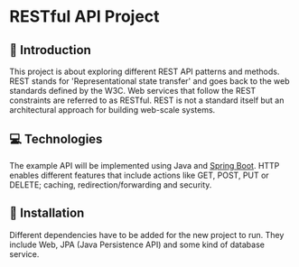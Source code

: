 # RESTful API Project
## 📓 Introduction
This project is about exploring different REST API patterns and methods. REST stands for 'Representational state transfer' and goes back to the web standards defined by the W3C. Web services that follow the REST constraints are referred to as RESTful. REST is not a standard itself but an architectural approach for building web-scale systems.

## 💻 Technologies
The example API will be implemented using Java and [Spring Boot](https://spring.io/projects/spring-boot). HTTP enables different features that include actions like GET, POST, PUT or DELETE; caching, redirection/forwarding and security.

## 🚩 Installation
Different dependencies have to be added for the new project to run. They include Web, JPA (Java Persistence API) and some kind of database service.
